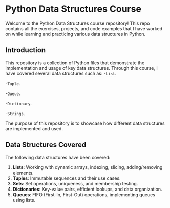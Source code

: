 # Python Data Structures Course

Welcome to the Python Data Structures course repository! This repo contains all the exercises, projects, and code examples that I have worked on while learning and practicing various data structures in Python.


## Introduction
This repository is a collection of Python files that demonstrate the implementation and usage of key data structures. Through this course, I have covered several data structures such as:
-`List`.

-`Tuple`.

-`Queue`.

-`Dictionary`.

-`Strings`.

The purpose of this repository is to showcase how different data structures are implemented and used.

## Data Structures Covered

The following data structures have been covered:

1. **Lists**: Working with dynamic arrays, indexing, slicing, adding/removing elements.
2. **Tuples**: Immutable sequences and their use cases.
3. **Sets**: Set operations, uniqueness, and membership testing.
4. **Dictionaries**: Key-value pairs, efficient lookups, and data organization.
6. **Queues**: FIFO (First-In, First-Out) operations, implementing queues using lists.
